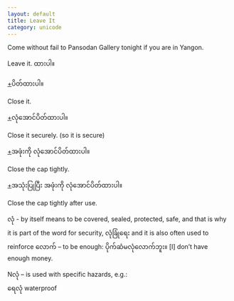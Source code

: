 ```yaml
---
layout: default
title: Leave It
category: unicode
---
```


<p>Come without fail to Pansodan Gallery tonight if you are in Yangon.</p>

<p>Leave it.<span class='mm3'> ထားပါ။</span></p>

<p class='hide-trigger'><a href="#">+</a><span class='mm3'>ပိတ်ထားပါ။</span></p>
<p class='hide-this'>Close it.</p>

<p class='hide-trigger'><a href="#">+</a><span class='mm3'>လုံအောင်ပိတ်ထားပါ။</span></p>
<p class='hide-this'>Close it securely. (so it is secure)</p>

<p class='hide-trigger'><a href="#">+</a><span class='mm3'>အဖုံးကို လုံအောင်ပိတ်ထားပါ။</span></p>
<p class='hide-this'>Close the cap tightly.</p>

<p class='hide-trigger'><a href="#">+</a><span class='mm3'>အသုံးပြုပြီး အဖုံးကို လုံအောင်ပိတ်ထားပါ။</span></p>
<p class='hide-this'>Close the cap tightly after use.</p>

<p><span class='mm3'>လုံ</span> - by itself means to be covered, sealed, protected, safe, and that is why it is part of the word for security, <span class='mm3'>လုံခြုံရေး </span> and it is also often used to reinforce <span class='mm3'>လောက်</span> – to be enough: <span class='mm3'>ပိုက်ဆံမလုံလောက်ဘူး။</span> [I] don’t have enough money.</p>
<p>N<span class='mm3'>လုံ</span> – is used with specific hazards, e.g.:<br>
<span class='mm3'>ရေလုံ </span>waterproof</p>
